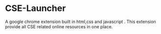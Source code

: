 # CSE-Launcher
A google chrome extension built in html,css and javascript . This extension provide all CSE related online resources in one place.

